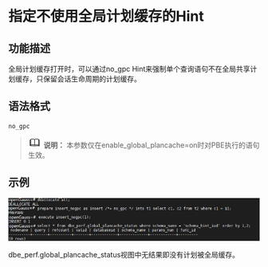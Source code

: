 # 指定不使用全局计划缓存的Hint<a name="ZH-CN_TOPIC_0000001096240528"></a>

## 功能描述<a name="section290819468377"></a>

全局计划缓存打开时，可以通过no\_gpc Hint来强制单个查询语句不在全局共享计划缓存，只保留会话生命周期的计划缓存。

## 语法格式<a name="section530131664410"></a>

```
no_gpc
```

>![](public_sys-resources/icon-note.png) **说明：**
>本参数仅在enable\_global\_plancache=on时对PBE执行的语句生效。

## 示例<a name="section5736356154"></a>

![](figures/zh-cn_image_0000001144139135.png)

dbe\_perf.global\_plancache\_status视图中无结果即没有计划被全局缓存。
